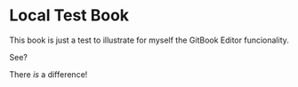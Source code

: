 # Local Test Book

This book is just a test to illustrate for myself the GitBook Editor funcionality.

See?

There _is_ a difference!

